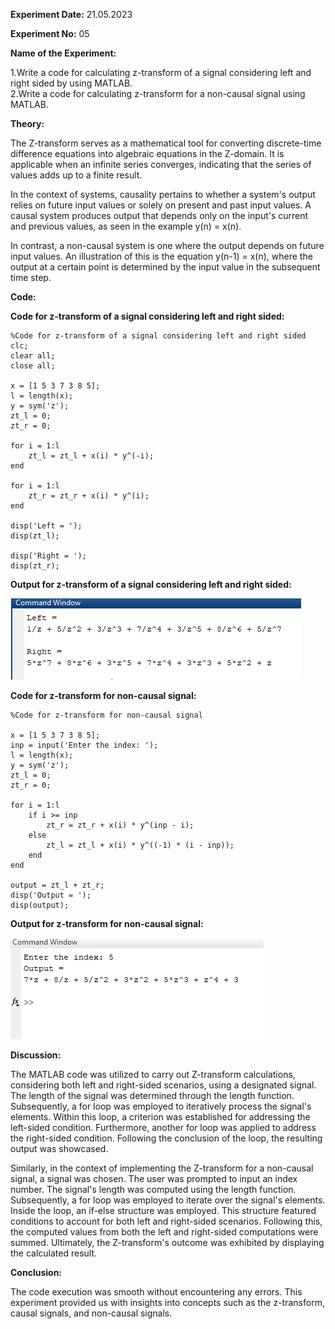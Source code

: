 
**Experiment Date:** 21.05.2023

**Experiment No:** 05

**Name of the Experiment:**

1.Write a code for calculating z-transform of a signal considering left and right sided by using MATLAB.<br>
2.Write a code for calculating z-transform for a non-causal signal using MATLAB.

**Theory:**

The Z-transform serves as a mathematical tool for converting
discrete-time difference equations into algebraic equations in the
Z-domain. It is applicable when an infinite series converges, indicating
that the series of values adds up to a finite result.

In the context of systems, causality pertains to whether a system\'s
output relies on future input values or solely on present and past input
values. A causal system produces output that depends only on the
input\'s current and previous values, as seen in the example y(n) =
x(n).

In contrast, a non-causal system is one where the output depends on
future input values. An illustration of this is the equation y(n-1) =
x(n), where the output at a certain point is determined by the input
value in the subsequent time step.

**Code:**

**Code for z-transform of a signal considering left and right sided:**
```
%Code for z-transform of a signal considering left and right sided
clc;
clear all;
close all;

x = [1 5 3 7 3 8 5];
l = length(x);
y = sym('z');
zt_l = 0;
zt_r = 0;

for i = 1:l
    zt_l = zt_l + x(i) * y^(-i);
end

for i = 1:l
    zt_r = zt_r + x(i) * y^(i);
end

disp('Left = ');
disp(zt_l);

disp('Right = ');
disp(zt_r);
```

**Output for z-transform of a signal considering left and right sided:**

![](lab5_images/image2.png)

**Code for z-transform for non-causal signal:**
```
%Code for z-transform for non-causal signal

x = [1 5 3 7 3 8 5];
inp = input('Enter the index: ');
l = length(x);
y = sym('z');
zt_l = 0;
zt_r = 0;

for i = 1:l
    if i >= inp
        zt_r = zt_r + x(i) * y^(inp - i);
    else
        zt_l = zt_l + x(i) * y^((-1) * (i - inp));
    end
end

output = zt_l + zt_r;
disp('Output = ');
disp(output);

```
**Output for z-transform for non-causal signal:**

![](lab5_images/image3.png)

**Discussion:**

The MATLAB code was utilized to carry out Z-transform calculations,
considering both left and right-sided scenarios, using a designated
signal. The length of the signal was determined through the length
function. Subsequently, a for loop was employed to iteratively process
the signal\'s elements. Within this loop, a criterion was established
for addressing the left-sided condition. Furthermore, another for loop
was applied to address the right-sided condition. Following the
conclusion of the loop, the resulting output was showcased.

Similarly, in the context of implementing the Z-transform for a
non-causal signal, a signal was chosen. The user was prompted to input
an index number. The signal\'s length was computed using the length
function. Subsequently, a for loop was employed to iterate over the
signal\'s elements. Inside the loop, an if-else structure was employed.
This structure featured conditions to account for both left and
right-sided scenarios. Following this, the computed values from both the
left and right-sided computations were summed. Ultimately, the
Z-transform\'s outcome was exhibited by displaying the calculated
result.

**Conclusion:**

The code execution was smooth without encountering any errors. This
experiment provided us with insights into concepts such as the
z-transform, causal signals, and non-causal signals.
